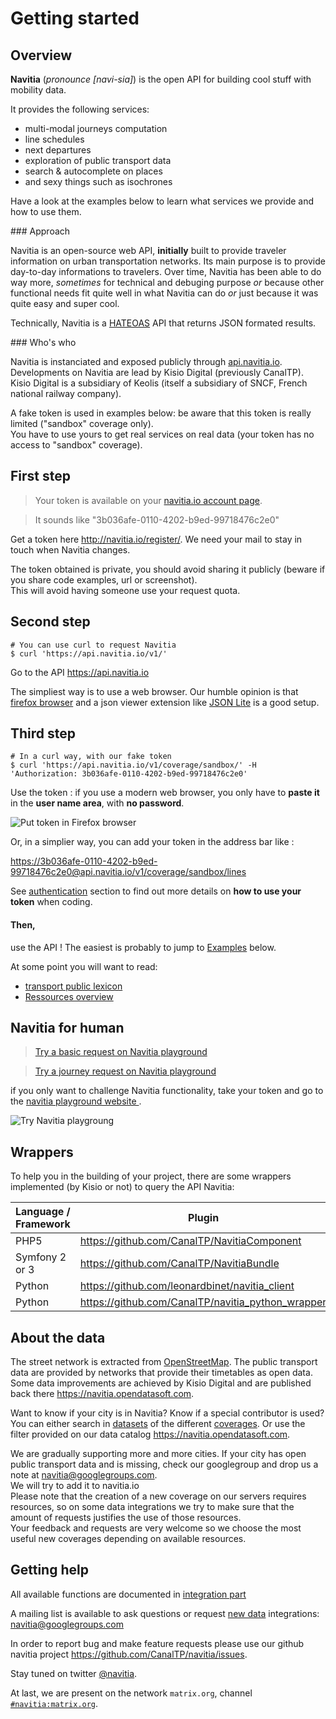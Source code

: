 Getting started
=====================

Overview
--------

**Navitia** (_pronounce [navi-sia]_) is the open API for building cool stuff with mobility data.

It provides the following services:

* multi-modal journeys computation
* line schedules
* next departures
* exploration of public transport data
* search & autocomplete on places
* and sexy things such as isochrones

Have a look at the examples below to learn what services we provide and how to use them.


### Approach

Navitia is an open-source web API, **initially** built to provide traveler information on urban transportation networks.
Its main purpose is to provide day-to-day informations to travelers.
Over time, Navitia has been able to do way more, _sometimes_ for technical and debuging purpose _or_ because other functional needs fit quite well in what Navitia can do _or_ just because it was quite easy and super cool.

Technically, Navitia is a [HATEOAS](http://en.wikipedia.org/wiki/HATEOAS) API that returns JSON formated results.


### Who's who

Navitia is instanciated and exposed publicly through [api.navitia.io](http://api.navitia.io).
Developments on Navitia are lead by Kisio Digital (previously CanalTP).
Kisio Digital is a subsidiary of Keolis (itself a subsidiary of SNCF, French national railway company).


<aside class="notice">
A fake token is used in examples below: be aware that this token is really limited ("sandbox" coverage only).</br>
You have to use yours to get real services on real data (your token has no access to "sandbox" coverage).
</aside>

First step
---------------
> Your token is available on your [navitia.io account page](http://www.navitia.io/profile).

> It sounds like "3b036afe-0110-4202-b9ed-99718476c2e0"

Get a token here <http://navitia.io/register/>. We need your mail to stay in touch when Navitia changes.

<aside class="notice">
The token obtained is private, you should avoid sharing it publicly (beware if you share code examples, url or screenshot).</br>
This will avoid having someone use your request quota.
</aside>

Second step
---------------
``` shell
# You can use curl to request Navitia
$ curl 'https://api.navitia.io/v1/'
```

Go to the API  <https://api.navitia.io>

The simpliest way is to use a web browser.
Our humble opinion is that [firefox browser](http://www.getfirefox.com) and a json viewer extension like [JSON Lite](https://addons.mozilla.org/fr/firefox/addon/json-lite/) is a good setup.

Third step
---------------
``` shell
# In a curl way, with our fake token
$ curl 'https://api.navitia.io/v1/coverage/sandbox/' -H 'Authorization: 3b036afe-0110-4202-b9ed-99718476c2e0'
```



Use the token : if you use a modern web browser, you only have to **paste it** in the **user name area**,
with **no password**.

![Put token in Firefox browser](/images/firefox_token.png)

Or, in a simplier way, you can add your token in the address bar like :

<aside class="success">
<a href="https://3b036afe-0110-4202-b9ed-99718476c2e0@api.navitia.io/v1/coverage/sandbox/lines">https://3b036afe-0110-4202-b9ed-99718476c2e0@api.navitia.io/v1/coverage/sandbox/lines</a>
</aside>

See [authentication](#authentication) section to find out more details on **how to use your token** when coding.

#### Then,
use the API ! The easiest is probably to jump to [Examples](#some_examples) below.

At some point you will want to read:

- [transport public lexicon](#lexicon)
- [Ressources overview](#ressources)

Navitia for human
------------------
>[Try a basic request on Navitia playground](http://canaltp.github.io/navitia-playground/play.html?request=https%3A%2F%2Fapi.navitia.io%2Fv1%2Fcoverage%2Fsandbox&token=3b036afe-0110-4202-b9ed-99718476c2e0)

>[Try a journey request on Navitia playground](http://canaltp.github.io/navitia-playground/play.html?request=https%3A%2F%2Fapi.navitia.io%2Fv1%2Fcoverage%2Fsandbox%2Fjourneys%3Ffrom%3D2.3749036%253B48.8467927%26to%3D2.2922926%253B48.8583736%26&token=3b036afe-0110-4202-b9ed-99718476c2e0)


<aside class="success">
if you only want to challenge Navitia functionality, take your token and go to the <a href="http://canaltp.github.io/navitia-playground">navitia playground website </a>.
</aside>

![Try Navitia playgroung](/images/navitia_playground.png)

Wrappers
--------------

To help you in the building of your project, there are some wrappers implemented (by Kisio or not) to query the API Navitia:

|Language / Framework |Plugin                                              |
|---------------------|----------------------------------------------------|
|PHP5                 |<https://github.com/CanalTP/NavitiaComponent>       |
|Symfony 2 or 3       |<https://github.com/CanalTP/NavitiaBundle>          |
|Python               |<https://github.com/leonardbinet/navitia_client>    |
|Python               |<https://github.com/CanalTP/navitia_python_wrapper> |

<a name="about_data"></a>About the data
--------------

The street network is extracted from [OpenStreetMap](http://www.openstreetmap.org). The public transport data are provided by networks that provide their timetables as open data. Some data improvements are achieved by Kisio Digital and are published back there <https://navitia.opendatasoft.com>.

Want to know if your city is in Navitia? Know if a special contributor is used? You can either search in [datasets](#datasets) of the different [coverages](#coverage). Or use the filter provided on our data catalog <https://navitia.opendatasoft.com>.

<aside class="success">
    We are gradually supporting more and more cities. If your city has open public transport data and is missing,
    check our googlegroup and drop us a note at <a href="mailto:navitia@googlegroups.com">navitia@googlegroups.com</a>.
    </br>
    We will try to add it to navitia.io
</aside>
<aside class="notice">
    Please note that the creation of a new coverage on our servers requires resources,
    so on some data integrations we try to make sure that the amount of requests justifies the use of those resources.
    </br>
    Your feedback and requests are very welcome so we choose the most useful new coverages depending on available resources.
</aside>

Getting help
------------

All available functions are documented in [integration part](#interface)

A mailing list is available to ask questions or request [new data](#about_data) integrations: <a href="mailto:navitia@googlegroups.com">navitia@googlegroups.com</a>

In order to report bug and make feature requests please use our github navitia project
<https://github.com/CanalTP/navitia/issues>.

Stay tuned on twitter [@navitia](https://twitter.com/navitia).

At last, we are present on the network `matrix.org`, channel [`#navitia:matrix.org`](https://riot.im/app/#/room/#navitia:matrix.org).
